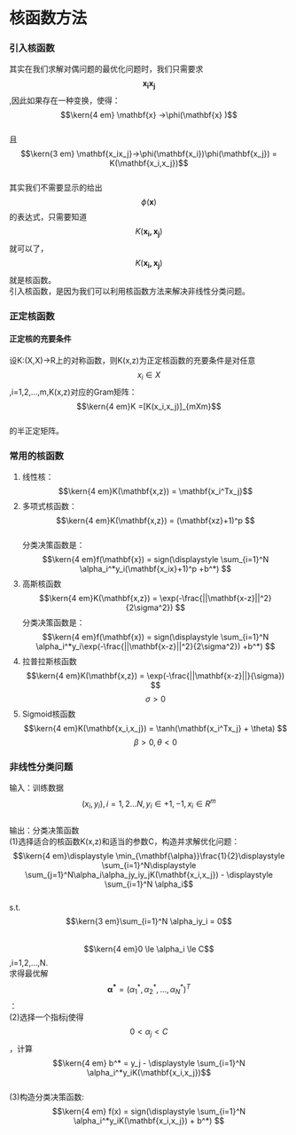 # 核函数方法

### 引入核函数

其实在我们求解对偶问题的最优化问题时，我们只需要求$$\mathbf{x_ix_j}$$,因此如果存在一种变换，使得：  
$$\kern{4 em} \mathbf{x} ->\phi(\mathbf{x} )$$  
且$$\kern{3 em} \mathbf{x_ix_j}->\phi(\mathbf{x_i})\phi(\mathbf{x_j}) = K(\mathbf{x_i,x_j})$$  
其实我们不需要显示的给出$$\phi(\mathbf{x})$$的表达式，只需要知道$$K(\mathbf{x_i,x_j})$$就可以了，$$K(\mathbf{x_i,x_j})$$就是核函数。  
引入核函数，是因为我们可以利用核函数方法来解决非线性分类问题。

### 正定核函数

#### 正定核的充要条件

设K:\(X,X\)-&gt;R上的对称函数，则K\(x,z\)为正定核函数的充要条件是对任意$$x_i \in X$$,i=1,2,...,m,K\(x,z\)对应的Gram矩阵：  
$$\kern{4 em}K =[K(x_i,x_j)]_{mXm}$$  
的半正定矩阵。

### 常用的核函数

1. 线性核：    
   $$\kern{4 em}K(\mathbf{x,z}) = \mathbf{x_i^Tx_j}$$     
2. 多项式核函数：    
   $$\kern{4 em}K(\mathbf{x,z}) = (\mathbf{xz}+1)^p $$     
   分类决策函数是：  
   $$\kern{4 em}f(\mathbf{x}) = sign(\displaystyle \sum_{i=1}^N \alpha_i^*y_i(\mathbf{x_ix}+1)^p +b^*) $$   
3. 高斯核函数  
   $$\kern{4 em}K(\mathbf{x,z}) = \exp(-\frac{||\mathbf{x-z}||^2}{2\sigma^2}) $$ 
   分类决策函数是：  
   $$\kern{4 em}f(\mathbf{x}) = sign(\displaystyle \sum_{i=1}^N \alpha_i^*y_i\exp(-\frac{||\mathbf{x-z}||^2}{2\sigma^2}) +b^*) $$  
4. 拉普拉斯核函数  
   $$\kern{4 em}K(\mathbf{x,z}) = \exp(-\frac{||\mathbf{x-z}||}{\sigma}) $$  $$\sigma > 0$$ 
5. Sigmoid核函数  
   $$\kern{4 em}K(\mathbf{x_i,x_j}) = \tanh(\mathbf{x_i^Tx_j} + \theta) $$  $$\beta > 0,\theta < 0$$ 

### 非线性分类问题

输入：训练数据$$(x_i, y_i), i=1,2...N, y_i \in {+1, -1}, x_i \in R^m$$  
输出：分类决策函数  
\(1\)选择适合的核函数K\(x,z\)和适当的参数C，构造并求解优化问题：  
$$\kern{4 em}\displaystyle \min_{\mathbf{\alpha}}\frac{1}{2}\displaystyle \sum_{i=1}^N\displaystyle \sum_{j=1}^N\alpha_i\alpha_jy_iy_jK(\mathbf{x_i,x_j}) - \displaystyle \sum_{i=1}^N \alpha_i$$  
s.t. $$\kern{3 em}\sum_{i=1}^N \alpha_iy_i = 0$$  
$$\kern{4 em}0 \le \alpha_i \le C$$ ,i=1,2,...,N.   
求得最优解$$\mathbf{\alpha^*} = (\alpha_1^*,\alpha_2^*,...,\alpha_N^*)^T$$：  
\(2\)选择一个指标j使得$$0 <  \alpha_j < C$$，计算   
$$\kern{4 em} b^* = y_j - \displaystyle \sum_{i=1}^N \alpha_i^*y_iK(\mathbf{x_i,x_j})$$  
\(3\)构造分类决策函数:  
$$\kern{4 em} f(x) = sign(\displaystyle \sum_{i=1}^N \alpha_i^*y_iK(\mathbf{x_i,x_j}) + b^*) $$

